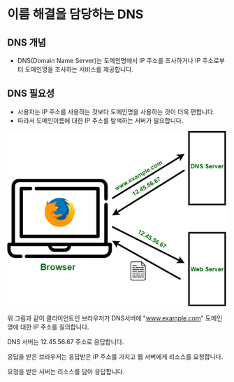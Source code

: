 # 이름 해결을 담당하는 DNS
## DNS 개념
- DNS(Domain Name Server)는 도메인명에서 IP 주소를 조사하거나 IP 주소로부터 도메인명을 조사하는 서비스를 제공합니다.

## DNS 필요성
- 사용자는 IP 주소를 사용하는 것보다 도메인명을 사용하는 것이 더욱 편합니다.
- 따라서 도메인이름에 대한 IP 주소를 탐색하는 서버가 필요합니다.

![img.png](img.png)

위 그림과 같이 클라이언트인 브라우저가 DNS서버에 "www.example.com" 도메인명에 대한 IP 주소를 질의합니다.

DNS 서버는 12.45.56.67 주소로 응답합니다.

응답을 받은 브라우저는 응답받은 IP 주소를 가지고 웹 서버에게 리소스를 요청합니다.

요청을 받은 서버는 리소스를 담아 응답합니다.